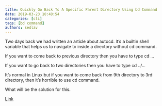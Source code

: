 ```yaml
---
title: Quickly Go Back To A Specific Parent Directory Using bd Command In Linux 
date: 2019-03-23 10:40:54
categories: [cli]
tags: [bd command]
authors: sedlav
---
```

     
Two days back we had written an article about autocd. It’s a builtin shell variable that helps us to navigate to inside a directory without cd command.

If you want to come back to previous directory then you have to type cd ...

If you want to go back to two directories then you have to type cd ../...

It’s normal in Linux but if you want to come back from 9th directory to 3rd directory, then it’s horrible to use cd command. 

What will be the solution for this.

[Link](https://www.2daygeek.com/bd-quickly-go-back-to-a-specific-parent-directory-in-linux/)
